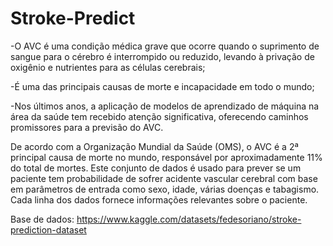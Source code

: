 # Stroke-Predict
-O AVC é uma condição médica grave que ocorre quando o suprimento de sangue para o cérebro é interrompido ou reduzido, levando à privação de oxigênio e nutrientes para as células cerebrais;

-É uma das principais causas de morte e incapacidade em todo o mundo;

-Nos últimos anos, a aplicação de modelos de aprendizado de máquina na área da saúde tem recebido atenção significativa, oferecendo caminhos promissores para a previsão do AVC.

De acordo com a Organização Mundial da Saúde (OMS), o AVC é a 2ª principal causa de morte no mundo, responsável por aproximadamente 11% do total de mortes. Este conjunto de dados é usado para prever se um paciente tem probabilidade de sofrer acidente vascular cerebral com base em parâmetros de entrada como sexo, idade, várias doenças e tabagismo. Cada linha dos dados fornece informações relevantes sobre o paciente.

Base de dados:
https://www.kaggle.com/datasets/fedesoriano/stroke-prediction-dataset

